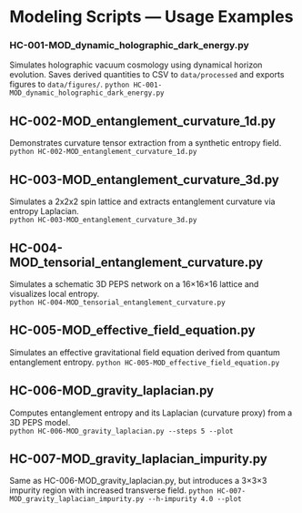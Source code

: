 # Modeling Scripts — Usage Examples

### HC-001-MOD_dynamic_holographic_dark_energy.py
Simulates holographic vacuum cosmology using dynamical horizon evolution. Saves derived quantities to CSV to `data/processed` and exports figures to `data/figures/`.
`python HC-001-MOD_dynamic_holographic_dark_energy.py`

## HC-002-MOD_entanglement_curvature_1d.py
Demonstrates curvature tensor extraction from a synthetic entropy field.  
`python HC-002-MOD_entanglement_curvature_1d.py`

## HC-003-MOD_entanglement_curvature_3d.py
Simulates a 2x2x2 spin lattice and extracts entanglement curvature via entropy Laplacian.  
`python HC-003-MOD_entanglement_curvature_3d.py`

## HC-004-MOD_tensorial_entanglement_curvature.py
Simulates a schematic 3D PEPS network on a 16×16×16 lattice and visualizes local entropy.  
`python HC-004-MOD_tensorial_entanglement_curvature.py`

## HC-005-MOD_effective_field_equation.py
Simulates an effective gravitational field equation derived from quantum entanglement entropy.
`python HC-005-MOD_effective_field_equation.py`

## HC-006-MOD_gravity_laplacian.py
Computes entanglement entropy and its Laplacian (curvature proxy) from a 3D PEPS model.  
`python HC-006-MOD_gravity_laplacian.py --steps 5 --plot`

## HC-007-MOD_gravity_laplacian_impurity.py
Same as HC-006-MOD_gravity_laplacian.py, but introduces a 3×3×3 impurity region with increased transverse field.
`python HC-007-MOD_gravity_laplacian_impurity.py --h-impurity 4.0 --plot`